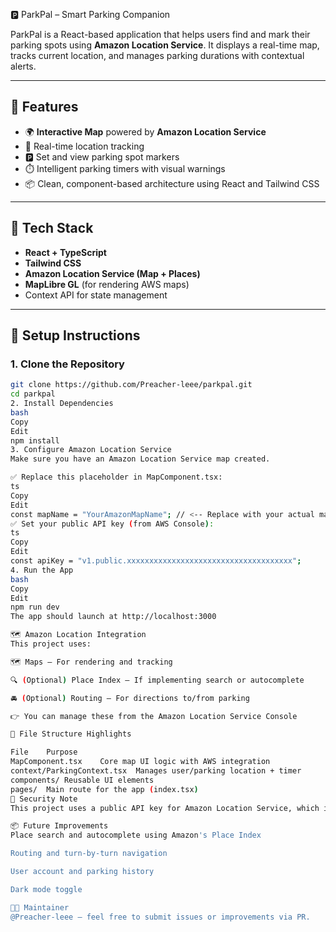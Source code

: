  🅿️ ParkPal – Smart Parking Companion

ParkPal is a React-based application that helps users find and mark their parking spots using **Amazon Location Service**. It displays a real-time map, tracks current location, and manages parking durations with contextual alerts.

---

## 🚀 Features

- 🌍 **Interactive Map** powered by **Amazon Location Service**
- 📍 Real-time location tracking
- 🅿️ Set and view parking spot markers
- ⏱️ Intelligent parking timers with visual warnings
- 📦 Clean, component-based architecture using React and Tailwind CSS

---

## 🧰 Tech Stack

- **React + TypeScript**
- **Tailwind CSS**
- **Amazon Location Service (Map + Places)**
- **MapLibre GL** (for rendering AWS maps)
- Context API for state management

---

## 🔧 Setup Instructions

### 1. **Clone the Repository**

```bash
git clone https://github.com/Preacher-leee/parkpal.git
cd parkpal
2. Install Dependencies
bash
Copy
Edit
npm install
3. Configure Amazon Location Service
Make sure you have an Amazon Location Service map created.

✅ Replace this placeholder in MapComponent.tsx:
ts
Copy
Edit
const mapName = "YourAmazonMapName"; // <-- Replace with your actual map name
✅ Set your public API key (from AWS Console):
ts
Copy
Edit
const apiKey = "v1.public.xxxxxxxxxxxxxxxxxxxxxxxxxxxxxxxxxxxxx";
4. Run the App
bash
Copy
Edit
npm run dev
The app should launch at http://localhost:3000

🗺 Amazon Location Integration
This project uses:

🗺️ Maps – For rendering and tracking

🔍 (Optional) Place Index – If implementing search or autocomplete

🚘 (Optional) Routing – For directions to/from parking

👉 You can manage these from the Amazon Location Service Console

📁 File Structure Highlights

File	Purpose
MapComponent.tsx	Core map UI logic with AWS integration
context/ParkingContext.tsx	Manages user/parking location + timer
components/	Reusable UI elements
pages/	Main route for the app (index.tsx)
🔐 Security Note
This project uses a public API key for Amazon Location Service, which is safe for map-only operations. For secure data operations (like geofencing or routing), you should consider server-side authorization or Cognito Identity Pools.

📦 Future Improvements
Place search and autocomplete using Amazon's Place Index

Routing and turn-by-turn navigation

User account and parking history

Dark mode toggle

👨‍💻 Maintainer
@Preacher-leee – feel free to submit issues or improvements via PR.


